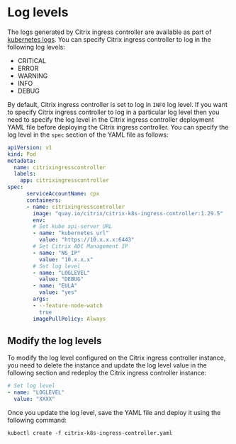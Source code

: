 # Log levels

The logs generated by Citrix ingress controller are available as part of [kubernetes logs](https://kubernetes.io/docs/concepts/cluster-administration/logging/). You can specify Citrix ingress controller to log in the following log levels:

-  CRITICAL
-  ERROR
-  WARNING
-  INFO
-  DEBUG

By default, Citrix ingress controller is set to log in `INFO` log level. If you want to specify Citrix ingress controller to log in a particular log level then you need to specify the log level in the Citrix ingress controller deployment YAML file before deploying the Citrix ingress controller. You can specify the log level in the `spec` section of the YAML file as follows:

```YAML
apiVersion: v1
kind: Pod
metadata:
  name: citrixingresscontroller
  labels:
    app: citrixingresscontroller
spec:
      serviceAccountName: cpx
      containers:
      - name: citrixingresscontroller
        image: "quay.io/citrix/citrix-k8s-ingress-controller:1.29.5"
        env:
        # Set kube api-server URL
        - name: "kubernetes_url"
          value: "https://10.x.x.x:6443"
        # Set Citrix ADC Management IP
        - name: "NS_IP"
          value: "10.x.x.x"
        # Set log level
        - name: "LOGLEVEL"
          value: "DEBUG"
        - name: "EULA"
          value: "yes"
        args:
        - --feature-node-watch
          true
        imagePullPolicy: Always
```

## Modify the log levels

To modify the log level configured on the Citrix ingress controller instance, you need to delete the instance and update the log level value in the following section and redeploy the Citrix ingress controller instance:

```YAML
# Set log level
- name: "LOGLEVEL"
  value: "XXXX"
```

Once you update the log level, save the YAML file and deploy it using the following command:

    kubectl create -f citrix-k8s-ingress-controller.yaml